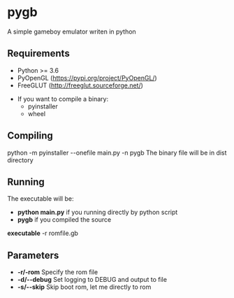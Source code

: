 # pygb
A simple gameboy emulator writen in python

## Requirements
- Python >= 3.6
- PyOpenGL (https://pypi.org/project/PyOpenGL/)
- FreeGLUT (http://freeglut.sourceforge.net/)
* If you want to compile a binary:
  - pyinstaller
  - wheel
  
## Compiling
python -m pyinstaller --onefile main.py -n pygb
The binary file will be in dist directory

## Running
The executable will be:
- **python main.py** if you running directly by python script
- **pygb** if you compiled the source


**executable** -r romfile.gb

## Parameters
- **-r/-rom** Specify the rom file
- **-d/--debug** Set logging to DEBUG and output to file
- **-s/--skip** Skip boot rom, let me directly to rom
